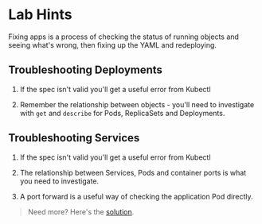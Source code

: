 # Lab Hints

Fixing apps is a process of checking the status of running objects and seeing what's wrong, then fixing up the YAML and redeploying.

## Troubleshooting Deployments

1. If the spec isn't valid you'll get a useful error from Kubectl

2. Remember the relationship between objects - you'll need to investigate with `get` and `describe` for Pods, ReplicaSets and Deployments.

## Troubleshooting Services

1. If the spec isn't valid you'll get a useful error from Kubectl

2. The relationship between Services, Pods and container ports is what you need to investigate.

3. A port forward is a useful way of checking the application Pod directly.

> Need more? Here's the [solution](solution.md).